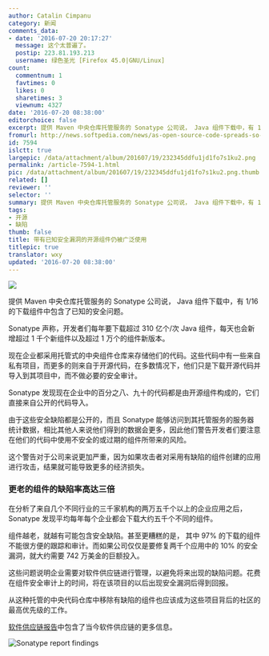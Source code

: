 ```yaml
---
author: Catalin Cimpanu
category: 新闻
comments_data:
- date: '2016-07-20 20:17:27'
  message: 这个太普遍了。
  postip: 223.81.193.213
  username: 绿色圣光 [Firefox 45.0|GNU/Linux]
count:
  commentnum: 1
  favtimes: 0
  likes: 0
  sharetimes: 3
  viewnum: 4327
date: '2016-07-20 08:38:00'
editorchoice: false
excerpt: 提供 Maven 中央仓库托管服务的 Sonatype 公司说， Java 组件下载中，有 1/16 的下载组件中包含了已知的安全问题。
fromurl: http://news.softpedia.com/news/as-open-source-code-spreads-so-do-components-with-security-flaws-506389.shtml
id: 7594
islctt: true
largepic: /data/attachment/album/201607/19/232345ddfu1jd1fo7s1ku2.png
permalink: /article-7594-1.html
pic: /data/attachment/album/201607/19/232345ddfu1jd1fo7s1ku2.png.thumb.jpg
related: []
reviewer: ''
selector: ''
summary: 提供 Maven 中央仓库托管服务的 Sonatype 公司说， Java 组件下载中，有 1/16 的下载组件中包含了已知的安全问题。
tags:
- 开源
- 缺陷
thumb: false
title: 带有已知安全漏洞的开源组件仍被广泛使用
titlepic: true
translator: wxy
updated: '2016-07-20 08:38:00'
---
```


![](/data/attachment/album/201607/19/232345ddfu1jd1fo7s1ku2.png)


提供 Maven 中央仓库托管服务的 Sonatype 公司说， Java 组件下载中，有 1/16 的下载组件中包含了已知的安全问题。


Sonatype 声称，开发者们每年要下载超过 310 亿个/次 Java 组件，每天也会新增超过 1 千个新组件以及超过 1 万个的组件新版本。


现在企业都采用托管式的中央组件仓库来存储他们的代码。这些代码中有一些来自私有项目，而更多的则来自于开源代码，在多数情况下，他们只是下载开源代码并导入到其项目中，而不做必要的安全审计。


Sonatype 发现现在企业中的百分之八、九十的代码都是由开源组件构成的，它们直接来自公开的代码导入。


由于这些安全缺陷都是公开的，而且 Sonatype 能够访问到其托管服务的服务器统计数据，相比其他人来说他们得到的数据会更多，因此他们警告开发者们要注意在他们的代码中使用不安全的或过期的组件所带来的风险。


这个警告对于公司来说更加严重，因为如果攻击者对采用有缺陷的组件创建的应用进行攻击，结果就可能导致更多的经济损失。


### 更老的组件的缺陷率高达三倍


在分析了来自几个不同行业的三千家机构的两万五千个以上的企业应用之后，Sonatype 发现平均每年每个企业都会下载大约五千个不同的组件。


组件越老，就越有可能包含安全缺陷。甚至更糟糕的是， 其中 97% 的下载的组件不能很方便的跟踪和审计。而如果公司仅仅是要修复两千个应用中的 10% 的安全漏洞，就大约需要 742 万美金的巨额投入。


这些问题说明企业需要对软件供应链进行管理，以避免将来出现的缺陷问题。花费在组件安全审计上的时间，将在该项目的以后出现安全漏洞后得到回报。


从这种托管的中央代码仓库中移除有缺陷的组件也应该成为这些项目背后的社区的最高优先级的工作。


[软件供应链报告](http://www.sonatype.com/hubfs/SSC/2016_State_of_the_Software_Supply_Chain_Report.pdf)中包含了当今软件供应链的更多信息。


![Sonatype report findings](/data/attachment/album/201607/19/232346n3by3sp39oopppom.jpg "Sonatype report findings")